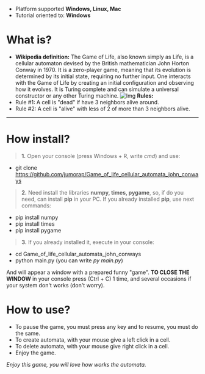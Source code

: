 - Platform supported **Windows, Linux, Mac**
- Tutorial oriented to: **Windows**
# What is?
- **Wikipedia definition:** The Game of Life, also known simply as Life, is a cellular automaton devised by the British mathematician John Horton Conway in 1970. It is a zero-player game, meaning that its evolution is determined by its initial state, requiring no further input. One interacts with the Game of Life by creating an initial configuration and observing how it evolves. It is Turing complete and can simulate a universal constructor or any other Turing machine.
![Img](https://user-images.githubusercontent.com/57921215/95711012-7d471380-0c27-11eb-9b8f-1ea399542ecd.png)
 **Rules:**
- Rule #1: A cell is "dead" if have 3 neighbors alive around.
- Rule #2: A cell is "alive" with less of 2 of more than 3 neighbors alive.
---
# How install?
> **1.** Open your console (press Windows + R, write *cmd*) and use:
- git clone https://github.com/jumorap/Game_of_life_cellular_automata_john_conways
> **2.**  Need install the libraries **numpy, times, pygame**, so, if do you need, can install **pip** in your PC. If you already installed **pip**, use next commands:
- pip install numpy
- pip install times
- pip install pygame
> **3.** If you already installed it, execute in your console: 
- cd Game_of_life_cellular_automata_john_conways
- python main.py (you can write *py main.py*)

And will appear a window with a prepared funny "game".
**TO CLOSE THE WINDOW** in your console press (Ctrl + C) 1 time, and several occasions if your system don't works (don't worry).

# How to use?
- To pause the game, you must press any key and to resume, you must do the same.
- To create automata, with your mouse give a left click in a cell.
- To delete automata, with your mouse give right click in a cell.
- Enjoy the game.

*Enjoy this game, you will love how works the automata.*
